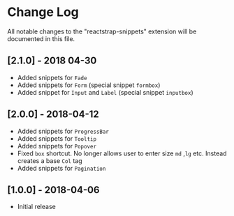 # Change Log
All notable changes to the "reactstrap-snippets" extension will be documented in this file.

## [2.1.0] - 2018 04-30
- Added snippets for `Fade`
- Added snippets for `Form` (special snippet `formbox`)
- Added snippet for `Input` and `Label` (special snippet `inputbox`)

## [2.0.0] - 2018-04-12

- Added snippets for `ProgressBar`
- Added snippets for `Tooltip`
- Added snippets for `Popover`
- Fixed `box` shortcut. No longer allows user to enter size `md` ,`lg` etc. Instead creates a base `Col` tag
- Added snippets for `Pagination`

## [1.0.0] - 2018-04-06
- Initial release